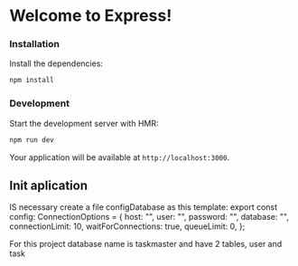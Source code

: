 # Welcome to Express!

### Installation

Install the dependencies:

```bash
npm install
```

### Development

Start the development server with HMR:

```bash
npm run dev
```

Your application will be available at `http://localhost:3000`.

## Init aplication

IS necessary create a file configDatabase as this template:
export const config: ConnectionOptions = {
host: "",
user: "",
password: "",
database: "",
connectionLimit: 10,
waitForConnections: true,
queueLimit: 0,
};

For this project database name is taskmaster and have 2 tables, user and task
